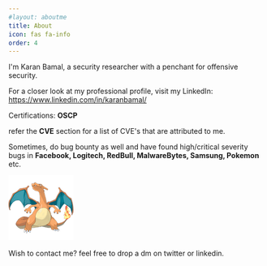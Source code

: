 ```yaml
---
#layout: aboutme
title: About
icon: fas fa-info
order: 4
---
```


I'm Karan Bamal, a security researcher with a penchant for offensive security.

For a closer look at my professional profile, visit my LinkedIn: https://www.linkedin.com/in/karanbamal/

Certifications:
<b>
OSCP
</b>

refer the <b>CVE</b> section for a list of CVE's that are attributed to me.

Sometimes, do bug bounty as well and have found high/critical severity bugs in <b>Facebook, Logitech, RedBull, MalwareBytes, Samsung, Pokemon </b> etc.


<img src='https://raw.githubusercontent.com/abankalarm/abankalarm.github.io/56484680ac75bcc226df5f1ba38c4e95675fb663/charizard%20(1).png'>


Wish to contact me?
feel free to drop a dm on twitter or linkedin.
